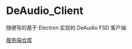 # DeAudio_Client

随便写的基于 Electron 实现的 DeAudio FSD 客户端

[服务端仓库](https://github.com/IIYBICT/DeAudio_Server)

